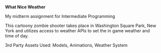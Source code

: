<strong>What Nice Weather</strong>

My midterm assignment for Intermediate Programming

This cartoony zombie shooter takes place in Washington Square Park, New York and utilizes access to weather APIs to set the in game weather and time of day.



3rd Party Assets Used: Models, Animations, Weather System
